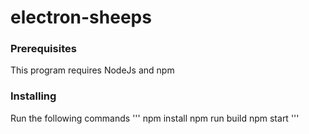 # electron-sheeps

### Prerequisites
This program requires NodeJs and npm 

### Installing
Run the following commands
'''
npm install
npm run build
npm start
'''